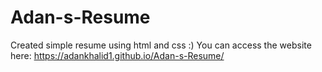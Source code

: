 # Adan-s-Resume
Created simple resume using html and css :)
You can access the website here: https://adankhalid1.github.io/Adan-s-Resume/
